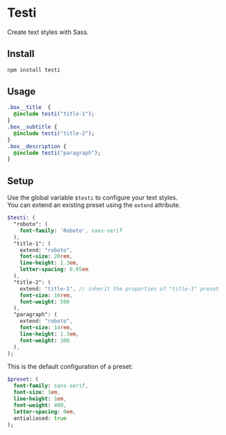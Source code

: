 # Testi
Create text styles with Sass.

## Install

```sh
npm install testi
```

## Usage

```sass
.box__title  {
  @include testi("title-1");
}
.box__subtitle {
  @include testi("title-2");
}
.box__description {
  @include testi("paragraph");
}
```

## Setup

Use the global variable ```$testi``` to configure your text styles.<br />
You can extend an existing preset using the ```extend``` attribute.

```sass
$testi: (
  "roboto": (
    font-family: 'Roboto', sans-serif
  ),
  "title-1": (
    extend: "roboto",
    font-size: 20rem,
    line-height: 1.3em,
    letter-spacing: 0.05em
  ),
  "title-2": (
    extend: "title-1", // inherit the proporties of "title-1" preset
    font-size: 16rem,
    font-weight: 500
  ),
  "paragraph": (
    extend: "roboto",
    font-size: 14rem,
    line-height: 1.3em,
    font-weight: 300
  ),
);
```

This is the default configuration of a preset:

```sass
$preset: (
  font-family: sans-serif,
  font-size: 1em,
  line-height: 1em,
  font-weight: 400,
  letter-spacing: 0em,
  antialiased: true
);
```
